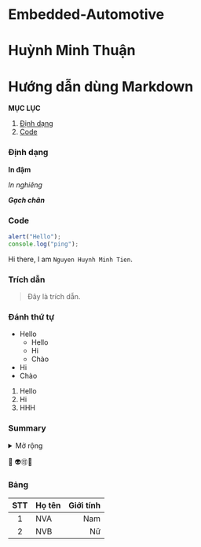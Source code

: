 # Embedded-Automotive
# Huỳnh Minh Thuận
# Hướng dẫn dùng Markdown

**MỤC LỤC**

1. [Định dạng](https://github.com/TienNHM/TienNHM/blob/master/images/README.md#%C4%91%E1%BB%8Bnh-d%E1%BA%A1ng)
2. [Code](https://github.com/TienNHM/TienNHM/blob/master/images/README.md#code)

### Định dạng

**In đậm**

_In nghiêng_

_**Gạch chân**_

### Code

```js
alert("Hello");
console.log("ping");
```

Hi there, I am `Nguyen Huynh Minh Tien`.

### Trích dẫn

> Đây là trích dẫn.

### Đánh thứ tự

- Hello
  - Hello
  - Hi
  - Chào
- Hi
- Chào

1. Hello
2. Hi
3. HHH

### Summary

<details>
  <summary>Mở rộng</summary>
  
    [![Meme](https://thosuaxe.info/wp-content/uploads/2021/03/M%E1%BB%99t-trong-nh%E1%BB%AFng-Memes-kinh-%C4%91i%E1%BB%83n-nh%E1%BA%A5t-tr%C3%AAn-internet.jpg)](https://www.facebook.com/)
  
  <p align="center">
    <img src="https://thosuaxe.info/wp-content/uploads/2021/03/M%E1%BB%99t-trong-nh%E1%BB%AFng-Memes-kinh-%C4%91i%E1%BB%83n-nh%E1%BA%A5t-tr%C3%AAn-internet.jpg" 
         width="100px"/>
  </p>
  
  <details>
  <summary>Mở rộng</summary>
  
  [![Meme](https://thosuaxe.info/wp-content/uploads/2021/03/M%E1%BB%99t-trong-nh%E1%BB%AFng-Memes-kinh-%C4%91i%E1%BB%83n-nh%E1%BA%A5t-tr%C3%AAn-internet.jpg)](https://www.facebook.com/)

<p align="center">
  <img src="https://thosuaxe.info/wp-content/uploads/2021/03/M%E1%BB%99t-trong-nh%E1%BB%AFng-Memes-kinh-%C4%91i%E1%BB%83n-nh%E1%BA%A5t-tr%C3%AAn-internet.jpg" 
       width="100px"/>
</p>
</details>
  
</details>


:100: 👽🉑🌟

### Bảng

| STT | Họ tên | Giới tính |
| :---: | --- | ---: |
| 1 | NVA | Nam |
| 2 | NVB | Nữ |

